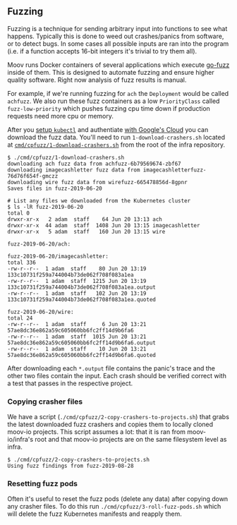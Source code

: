 ## Fuzzing

Fuzzing is a technique for sending arbitrary input into functions to see what happens. Typically this is done to weed out crashes/panics from software, or to detect bugs. In some cases all possible inputs are ran into the program (i.e. if a function accepts 16-bit integers it's trivial to try them all).

Moov runs Docker containers of several applications which execute [go-fuzz](https://github.com/dvyukov/go-fuzz) inside of them. This is designed to automate fuzzing and ensure higher quality software. Right now analysis of fuzz results is manual.

For example, if we're running fuzzing for `ach` the `Deployment` would be called `achfuzz`. We also run these fuzz containers as a low `PriorityClass` called `fuzz-low-priority` which pushes fuzzing cpu time down if production requests need more cpu or memory.

After you [setup `kubectl`](kubernetes.md) and authentiate [with Google's Cloud](google-cloud.md) you can download the fuzz data. You'll need to run `1-download-crashers.sh` located at [`cmd/cpfuzz/1-download-crashers.sh`](../cmd/cpfuzz/1-download-crashers.sh) from the root of the infra repository.

```
$ ./cmd/cpfuzz/1-download-crashers.sh
downloading ach fuzz data from achfuzz-6b79569674-zbf67
downloading imagecashletter fuzz data from imagecashletterfuzz-76d76f654f-gmczz
downloading wire fuzz data from wirefuzz-665478856d-8gpnr
Saves files in fuzz-2019-06-20

# List any files we downloaded from the Kubernetes cluster
$ ls -lR fuzz-2019-06-20
total 0
drwxr-xr-x   2 adam  staff    64 Jun 20 13:13 ach
drwxr-xr-x  44 adam  staff  1408 Jun 20 13:15 imagecashletter
drwxr-xr-x   5 adam  staff   160 Jun 20 13:15 wire

fuzz-2019-06-20/ach:

fuzz-2019-06-20/imagecashletter:
total 336
-rw-r--r--  1 adam  staff    80 Jun 20 13:19 133c10731f259a744004b73de062f708f083a1ea
-rw-r--r--  1 adam  staff  1215 Jun 20 13:19 133c10731f259a744004b73de062f708f083a1ea.output
-rw-r--r--  1 adam  staff   102 Jun 20 13:19 133c10731f259a744004b73de062f708f083a1ea.quoted

fuzz-2019-06-20/wire:
total 24
-rw-r--r--  1 adam  staff     6 Jun 20 13:21 57ae8dc36e862a59c605060bb6fc2ff14d9b6fa6
-rw-r--r--  1 adam  staff  1015 Jun 20 13:21 57ae8dc36e862a59c605060bb6fc2ff14d9b6fa6.output
-rw-r--r--  1 adam  staff    10 Jun 20 13:21 57ae8dc36e862a59c605060bb6fc2ff14d9b6fa6.quoted
```

After downloading each `*.output` file contains the panic's trace and the other two files contain the input. Each crash should be verified correct with a test that passes in the respective project.

### Copying crasher files

We have a script (`./cmd/cpfuzz/2-copy-crashers-to-projects.sh`) that grabs the latest downloaded fuzz crashers and copies them to locally cloned moov-io projects. This script assumes a lot: that it is ran from moov-io/infra's root and that moov-io projects are on the same filesystem level as infra.

```
$ ./cmd/cpfuzz/2-copy-crashers-to-projects.sh
Using fuzz findings from fuzz-2019-08-28
```

### Resetting fuzz pods

Often it's useful to reset the fuzz pods (delete any data) after copying down any crasher files. To do this run `./cmd/cpfuzz/3-roll-fuzz-pods.sh` which will delete the fuzz Kubernetes manifests and reapply them.

